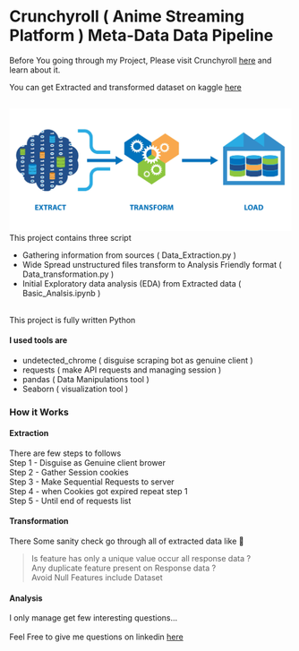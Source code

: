 # Crunchyroll ( Anime Streaming Platform ) Meta-Data Data Pipeline 
Before You going through my Project, Please visit Crunchyroll [here](https://www.crunchyroll.com/) and learn about it.<br>

You can get Extracted and transformed dataset on kaggle [here](  )

## 
![](images/ETL.png)
<br>
This project contains three script
- Gathering information from sources ( Data_Extraction.py )
- Wide Spread unstructured files transform to Analysis Friendly format ( Data_transformation.py )
- Initial Exploratory data analysis (EDA) from Extracted data ( Basic_Analsis.ipynb )<br><br>

This project is fully written Python 
#### I used tools are 
- undetected_chrome ( disguise scraping bot as genuine client ) 
- requests ( make API requests and managing session  )
- pandas ( Data Manipulations tool )
- Seaborn ( visualization tool )

### How it Works
#### Extraction
There are few steps to follows <br>
Step 1 - Disguise as Genuine client brower <br>
Step 2 - Gather Session cookies <br>
Step 3 - Make Sequential Requests to server <br>
Step 4 - when Cookies got expired repeat step 1 <br>
Step 5 - Until end of requests list

#### Transformation
There Some sanity check go through all of extracted data like 🧐 <br>
>Is feature has only a unique value occur all response data ?<br>
Any duplicate feature present on Response data ?<br>
Avoid Null Features include Dataset

#### Analysis 
I only manage get few interesting questions...
<br><br>Feel Free to give me questions on linkedin [here]( www.linkedin.com/in/guber-mani-894b34227 )
